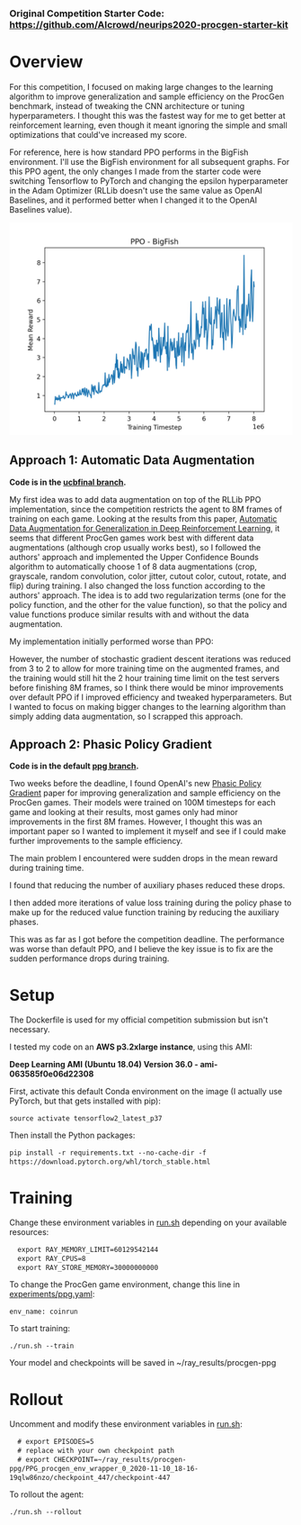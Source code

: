 ### Original Competition Starter Code: https://github.com/AIcrowd/neurips2020-procgen-starter-kit

# Overview

For this competition, I focused on making large changes to the learning algorithm to improve generalization and sample efficiency on the ProcGen benchmark, instead of tweaking the CNN architecture or tuning hyperparameters. I thought this was the fastest way for me to get better at reinforcement learning, even though it meant ignoring the simple and small optimizations that could've increased my score.

For reference, here is how standard PPO performs in the BigFish environment. I'll use the BigFish environment for all subsequent graphs. For this PPO agent, the only changes I made from the starter code were switching Tensorflow to PyTorch and changing the epsilon hyperparameter in the Adam Optimizer (RLLib doesn't use the same value as OpenAI Baselines, and it performed better when I changed it to the OpenAI Baselines value).

![PPO](ppo-bigfish.png)

## Approach 1: Automatic Data Augmentation

**Code is in the [ucbfinal branch](https://github.com/wkwan/procgen-competition/tree/ucbfinal).**

My first idea was to add data augmentation on top of the RLLib PPO implementation, since the competition restricts the agent to 8M frames of training on each game. Looking at the results from this paper, [Automatic Data Augmentation for Generalization in Deep Reinforcement Learning](https://arxiv.org/pdf/2006.12862.pdf), it seems that different ProcGen games work best with different data augmentations (although crop usually works best), so I followed the authors' approach and implemented the Upper Confidence Bounds algorithm to automatically choose 1 of 8 data augmentations (crop, grayscale, random convolution, color jitter, cutout color, cutout, rotate, and flip) during training. I also changed the loss function according to the authors' approach. The idea is to add two regularization terms (one for the policy function, and the other for the value function), so that the policy and value functions produce similar results with and without the data augmentation.

My implementation initially performed worse than PPO:




However, the number of stochastic gradient descent iterations was reduced from 3 to 2 to allow for more training time on the augmented frames, and the training would still hit the 2 hour training time limit on the test servers before finishing 8M frames, so I think there would be minor improvements over default PPO if I improved efficiency and tweaked hyperparameters. But I wanted to focus on making bigger changes to the learning algorithm than simply adding data augmentation, so I scrapped this approach.

## Approach 2: Phasic Policy Gradient

**Code is in the default [ppg branch](https://github.com/wkwan/procgen-competition).**

Two weeks before the deadline, I found OpenAI's new [Phasic Policy Gradient](https://arxiv.org/pdf/2009.04416.pdf) paper for improving generalization and sample efficiency on the ProcGen games. Their models were trained on 100M timesteps for each game and looking at their results, most games only had minor improvements in the first 8M frames. However, I thought this was an important paper so I wanted to implement it myself and see if I could make further improvements to the sample efficiency.

The main problem I encountered were sudden drops in the mean reward during training time.

I found that reducing the number of auxiliary phases reduced these drops.

I then added more iterations of value loss training during the policy phase to make up for the reduced value function training by reducing the auxiliary phases.

This was as far as I got before the competition deadline. The performance was worse than default PPO, and I believe the key issue is to fix are the sudden performance drops during training.

# Setup

The Dockerfile is used for my official competition submission but isn't necessary.

I tested my code on an **AWS p3.2xlarge instance**, using this AMI:

**Deep Learning AMI (Ubuntu 18.04) Version 36.0 - ami-063585f0e06d22308**

First, activate this default Conda environment on the image (I actually use PyTorch, but that gets installed with pip):

```
source activate tensorflow2_latest_p37
```

Then install the Python packages:

```
pip install -r requirements.txt --no-cache-dir -f https://download.pytorch.org/whl/torch_stable.html
```

# Training

Change these environment variables in [run.sh](run.sh) depending on your available resources:

```
  export RAY_MEMORY_LIMIT=60129542144
  export RAY_CPUS=8
  export RAY_STORE_MEMORY=30000000000
```

To change the ProcGen game environment, change this line in [experiments/ppg.yaml](experiments/ppg.yaml):
```
env_name: coinrun
```

To start training:

```
./run.sh --train
```

Your model and checkpoints will be saved in ~/ray_results/procgen-ppg

# Rollout

Uncomment and modify these environment variables in [run.sh](run.sh):

```
  # export EPISODES=5
  # replace with your own checkpoint path
  # export CHECKPOINT=~/ray_results/procgen-ppg/PPG_procgen_env_wrapper_0_2020-11-10_18-16-19qlw86nzo/checkpoint_447/checkpoint-447
```

To rollout the agent:

```
./run.sh --rollout
```


